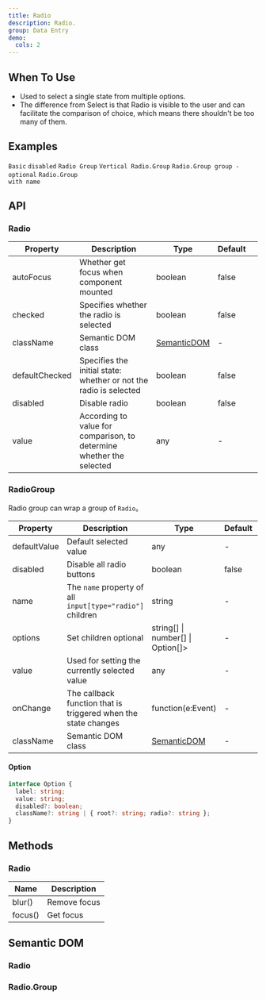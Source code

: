 ```yaml
---
title: Radio
description: Radio.
group: Data Entry
demo:
  cols: 2
---
```


## When To Use

- Used to select a single state from multiple options.
- The difference from Select is that Radio is visible to the user and can facilitate the comparison of choice, which means there shouldn't be too many of them.

## Examples

<!-- prettier-ignore-start -->

<code src="./demo/basic.tsx">Basic</code>
<code src="./demo/disabled.tsx">disabled</code>
<code src="./demo/radiogroup.tsx">Radio Group</code>
<code src="./demo/radiogroup-more.tsx">Vertical Radio.Group</code>
<code src="./demo/radiogroup-options.tsx">Radio.Group group - optional</code>
<code src="./demo/radiogroup-with-name.tsx">Radio.Group with name</code>

<!-- prettier-ignore-end -->

## API

### Radio

| Property | Description | Type | Default |  |
| --- | --- | --- | --- | --- |
| autoFocus | Whether get focus when component mounted | boolean | false |  |
| checked | Specifies whether the radio is selected | boolean | false |  |
| className | Semantic DOM class | [SemanticDOM](#radio-2) | - |  |
| defaultChecked | Specifies the initial state: whether or not the radio is selected | boolean | false |  |
| disabled | Disable radio | boolean | false |  |
| value | According to value for comparison, to determine whether the selected | any | - |  |

### RadioGroup

Radio group can wrap a group of `Radio`。

| Property | Description | Type | Default | Version |
| --- | --- | --- | --- | --- |
| defaultValue | Default selected value | any | - |  |
| disabled | Disable all radio buttons | boolean | false |  |
| name | The `name` property of all `input[type="radio"]` children | string | - |  |
| options | Set children optional | string\[] \| number\[] \| Option\[]> | - |  |
| value | Used for setting the currently selected value | any | - |  |
| onChange | The callback function that is triggered when the state changes | function(e:Event) | - |  |
| className | Semantic DOM class | [SemanticDOM](#radiogroup-1) | - |  |

#### Option

```typescript
interface Option {
  label: string;
  value: string;
  disabled?: boolean;
  className?: string | { root?: string; radio?: string };
}
```

## Methods

### Radio

| Name    | Description  |
| ------- | ------------ |
| blur()  | Remove focus |
| focus() | Get focus    |

## Semantic DOM

### Radio

<code src="./demo/_semantic_basic.tsx" simplify></code>

### Radio.Group

<code src="./demo/_semantic_group.tsx" simplify></code>
